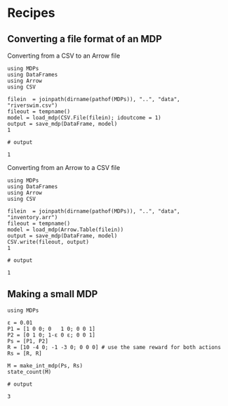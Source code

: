 # Recipes

## Converting a file format of an MDP

Converting from a CSV to an Arrow file
```jldoctest
using MDPs
using DataFrames
using Arrow
using CSV

filein  = joinpath(dirname(pathof(MDPs)), "..", "data", "riverswim.csv")
fileout = tempname() 
model = load_mdp(CSV.File(filein); idoutcome = 1)
output = save_mdp(DataFrame, model)
1

# output

1
```	   

Converting from an Arrow to a CSV file
```jldoctest
using MDPs
using DataFrames
using Arrow
using CSV

filein  = joinpath(dirname(pathof(MDPs)), "..", "data", "inventory.arr")
fileout = tempname()
model = load_mdp(Arrow.Table(filein))
output = save_mdp(DataFrame, model)
CSV.write(fileout, output)
1

# output

1
```

## Making a small MDP

```jldoctest
using MDPs

ε = 0.01
P1 = [1 0 0; 0   1 0; 0 0 1]
P2 = [0 1 0; 1-ε 0 ε; 0 0 1]
Ps = [P1, P2]
R = [10 -4 0; -1 -3 0; 0 0 0] # use the same reward for both actions
Rs = [R, R]

M = make_int_mdp(Ps, Rs)
state_count(M)

# output

3
```
